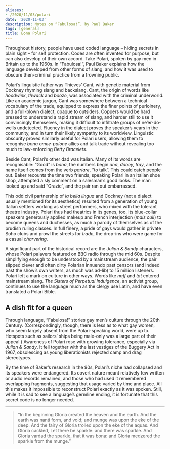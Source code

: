```yaml
---
aliases:
- /2020/11/03/polari
date: '2020-11-03'
description: Notes on “Fabulosa!”, by Paul Baker
tags: [general]
title: Bona Polari
---
```


Throughout history, people have used coded language – hiding secrets in plain sight – for self protection. Codes are often invented for purpose, but can also develop of their own accord. Take Polari, spoken by gay men in Britain up to the 1960s. In “Fabulosa!”, Paul Baker explains how the language developed from other forms of slang, and how it was used to obscure then-criminal practice from a frowning public.

Polari’s linguistic father was Thieves’ Cant, with genetic material from Cockney rhyming slang and backslang. Cant, the origin of words like _hoodwink_, _thwack_ and _booze_, was associated with the criminal underworld. Like an academic jargon, Cant was somewhere between a technical vocabulary of the trade, equipped to express the finer points of purloinery, and a full-blown dialect, opaque to outsiders. Coppers would be hard pressed to understand a rapid stream of slang, and harder still to use it convincingly themselves, making it difficult to infiltrate groups of ne’er-do-wells undetected. Fluency in the dialect proves the speaker’s years in the community, and in turn their likely sympathy to its worldview. Linguistic obscurity proved similarly useful for Polari users, allowing them to recognise _bona omee-palone_ allies and talk trade without revealing too much to law-enforcing _Betty Bracelets_.

Beside Cant, Polari’s other dad was Italian. Many of its words are recognisable: “Good” is _bona_, the numbers begin _una_, _dooey,_ _tray_, and the name itself comes from the verb _parlare_, “to talk”. This could catch people out. Baker recounts the time two friends, speaking Polari in an Italian shoe shop, attempted a sly comment on a salesman’s good looks. The man looked up and said “Grazie”, and the pair ran out embarrassed.

This odd civil partnership of _la bella lingua_ and Cockney (not a dialect usually mentioned for its aesthetics) resulted from a generation of young Italian settlers working as street performers, who mixed with the tolerant theatre industry. Polari thus had theatrics in its genes, too. Its blue-collar speakers generously applied makeup and French interjection (_mais oui!_) to become queens and duchesses, as much a parody of themselves as of the prudish ruling classes. In full finery, a pride of gays would gather in private Soho clubs and prowl the streets for _trade_, the drop-ins who were game for a casual _charvering_.

A significant part of the historical record are the _Julian & Sandy_ characters, whose Polari palavers featured on BBC radio through the mid 60s. Despite simplifying enough to be understood by a mainstream audience, the pair slipped clever and often dirty Polarian innuendo past censors (and indeed past the show’s own writers, as much was ad-lib) to 15 million listeners. Polari left a mark on culture in other ways. Words like _naff_ and _tat_ entered mainstream slang. _The Sisters of Perpetual Indulgence_, an activist group, continues to use the language much as the clergy use Latin, and have even translated a Polari Bible.


## A dish fit for a queen

Through language, “Fabulosa!” stories gay men’s culture through the 20th Century. (Correspondingly, though, there is less as to what gay women, who seem largely absent from the Polari-speaking world, were up to. Hotspots such as sailors’ ships being male-only was a large part of their appeal.) Awareness of Polari rose with growing tolerance, especially via _Julian & Sandy_. It fell together with the last vestiges of the Buggery Act in 1967, obsolescing as young liberationists rejected camp and drag stereotypes.

By the time of Baker’s research in the 90s, Polari’s niche had collapsed and its speakers were endangered. Its covert nature meant relatively few written or audio records remained, and those who had used it remembered overlapping fragments, suggesting that usage varied by time and place. All this makes it impossible to reconstruct Polari exactly as it was spoken. Still, while it is sad to see a language’s germline ending, it is fortunate that this secret code is no longer needed.

---

> “In the beginning Gloria created the heaven and the earth. And the earth was nanti form, and void; and munge was upon the eke of the deep. And the fairy of Gloria trolled upon the eke of the aquas. And Gloria cackled, Let there be sparkle: and there was sparkle. And Gloria vardad the sparkle, that it was bona: and Gloria medzered the sparkle from the munge.”
